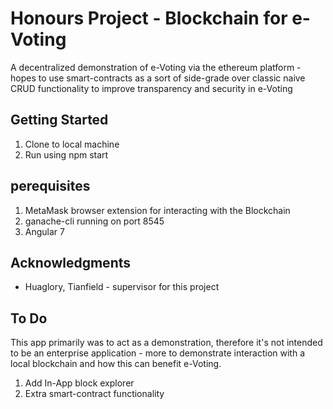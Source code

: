 # Honours Project - Blockchain for e-Voting

A decentralized demonstration of e-Voting via the ethereum platform - hopes to use smart-contracts as a sort of side-grade over classic naive CRUD functionality to improve transparency and security in e-Voting

## Getting Started

1. Clone to local machine
2. Run using npm start 

## perequisites

1. MetaMask browser extension for interacting with the Blockchain
2. ganache-cli running on port 8545
3. Angular 7

## Acknowledgments

* Huaglory, Tianfield - supervisor for this project

## To Do

This app primarily was to act as a demonstration, therefore it's not intended to be an enterprise application - more to demonstrate interaction with a local blockchain and how this can benefit e-Voting.

1. Add In-App block explorer
2. Extra smart-contract functionality


